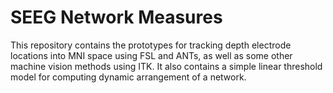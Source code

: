 # SEEG Network Measures

This repository contains the prototypes for tracking depth electrode locations into MNI space using FSL and ANTs, as well as some other machine vision methods using ITK. It also contains a simple linear threshold model for computing dynamic arrangement of a network.
